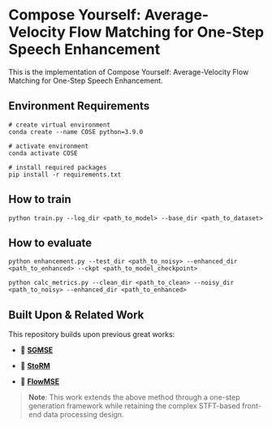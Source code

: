 # Compose Yourself: Average-Velocity Flow Matching for One-Step Speech Enhancement
This is the implementation of Compose Yourself: Average-Velocity Flow Matching for One-Step Speech Enhancement.
## Environment Requirements
```
# create virtual environment
conda create --name COSE python=3.9.0

# activate environment
conda activate COSE

# install required packages
pip install -r requirements.txt
```
## How to train
```
python train.py --log_dir <path_to_model> --base_dir <path_to_dataset>
```
## How to evaluate
```
python enhancement.py --test_dir <path_to_noisy> --enhanced_dir <path_to_enhanced> --ckpt <path_to_model_checkpoint>

python calc_metrics.py --clean_dir <path_to_clean> --noisy_dir <path_to_noisy> --enhanced_dir <path_to_enhanced>
```
## Built Upon & Related Work

This repository builds upon previous great works:

- 🔗 **[SGMSE](https://github.com/sp-uhh/sgmse)**

- 🔗 **[StoRM](https://github.com/sp-uhh/storm)** 

- 🔗 **[FlowMSE](https://github.com/seongq/flowmse)** 

> **Note**: This work extends the above method through a one-step generation framework while retaining the complex STFT-based front-end data processing design.

